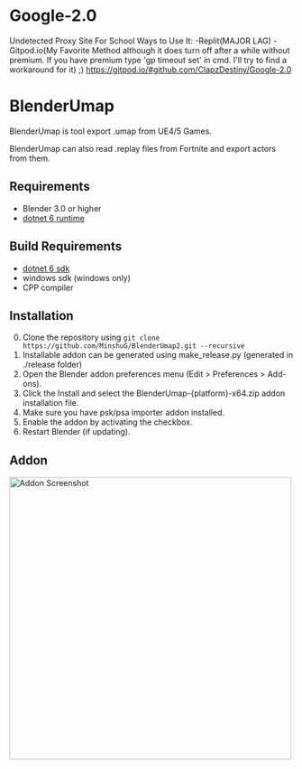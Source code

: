 # Google-2.0
Undetected Proxy Site For School
Ways to Use It:
-Replit(MAJOR LAG)
-Gitpod.io(My Favorite Method although it does turn off after a while without premium. If you have premium type 'gp timeout set' in cmd.
I'll try to find a workaround for it) ;)
https://gitpod.io/#github.com/ClapzDestiny/Google-2.0

# BlenderUmap
BlenderUmap is tool export .umap from UE4/5 Games.

BlenderUmap can also read .replay files from Fortnite and export actors from them.

## Requirements
- Blender 3.0 or higher
- [dotnet 6 runtime](https://dotnet.microsoft.com/en-us/download/dotnet/6.0)

## Build Requirements
- [dotnet 6 sdk](https://dotnet.microsoft.com/en-us/download/dotnet/6.0)
- windows sdk (windows only)
- CPP compiler

## Installation
0. Clone the repository using `git clone https://github.com/MinshuG/BlenderUmap2.git --recursive`
1. Installable addon can be generated using make_release.py (generated in ./release folder)
2. Open the Blender addon preferences menu (Edit > Preferences > Add-ons).
3. Click the Install and select the BlenderUmap-{platform}-x64.zip addon installation file.
4. Make sure you have psk/psa importer addon installed.
4. Enable the addon by activating the checkbox.
5. Restart Blender (if updating).

## Addon
<img src="./addon.png" alt="Addon Screenshot" height="500"/>
